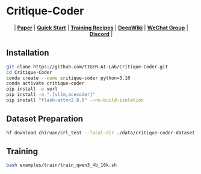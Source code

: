 # Critique-Coder

<p align="center">
| 
<a href="https://arxiv.org/abs/2509.01055"><b>Paper</b></a> |
<a href="https://github.com/TIGER-AI-Lab/verl-tool/blob/main/assets/docs/install.md"><b>Quick Start</b></a> |
  <a href="https://github.com/TIGER-AI-Lab/verl-tool/tree/main/examples/train"><b>Training Recipes</b></a> |
  <a href="https://deepwiki.com/TIGER-AI-Lab/verl-tool"><b>DeepWiki</b></a> |
  <a href="https://github.com/TIGER-AI-Lab/verl-tool/tree/main/assets/imgs/wechat_group.jpg"><b>WeChat Group</b></a> |
  <a href="https://discord.gg/CUARJFJ8"><b>Discord</b></a>
|
</p>

## Installation
```bash
git clone https://github.com/TIGER-AI-Lab/Critique-Coder.git
cd Critique-Coder
conda create --name critique-coder python=3.10
conda activate critique-coder
pip install -e verl
pip install -e ".[vllm,acecoder]"
pip install "flash-attn<2.8.0" --no-build-isolation
```

## Dataset Preparation
```bash
hf download chiruan/crl_test --local-dir ./data/critique-coder-dataset --repo dataset
```

## Training
```bash
bash examples/train/train_qwen3_4b_16k.sh
```
